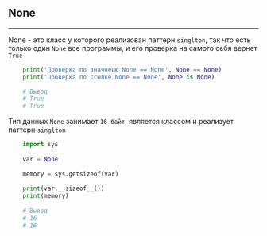 None
---
---

None - это класс у которого реализован паттерн `singlton`, так что 
есть только один `None` все программы, и его проверка на самого
себя вернет `True` 
 
```python
    print('Проверка по значнеию None == None', None == None)
    print('Проверка по ссылке None == None', None is None)

    # Вывод
    # True
    # True
```

Тип данных `None` занимает `16 байт`, является классом и реализует 
паттерн `singlton`

```python
    import sys
    
    var = None
    
    memory = sys.getsizeof(var)
    
    print(var.__sizeof__())
    print(memory)
    
    # Вывод
    # 16
    # 16
```
